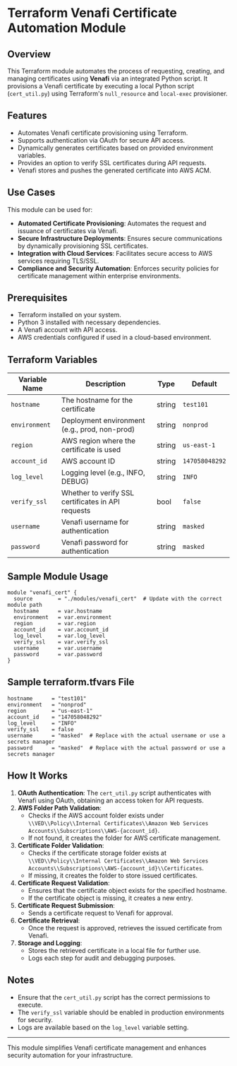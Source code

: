 # Terraform Venafi Certificate Automation Module

## Overview
This Terraform module automates the process of requesting, creating, and managing certificates using **Venafi** via an integrated Python script. It provisions a Venafi certificate by executing a local Python script (`cert_util.py`) using Terraform's `null_resource` and `local-exec` provisioner.

## Features
- Automates Venafi certificate provisioning using Terraform.
- Supports authentication via OAuth for secure API access.
- Dynamically generates certificates based on provided environment variables.
- Provides an option to verify SSL certificates during API requests.
- Venafi stores and pushes the generated certificate into AWS ACM.

## Use Cases
This module can be used for:
- **Automated Certificate Provisioning**: Automates the request and issuance of certificates via Venafi.
- **Secure Infrastructure Deployments**: Ensures secure communications by dynamically provisioning SSL certificates.
- **Integration with Cloud Services**: Facilitates secure access to AWS services requiring TLS/SSL.
- **Compliance and Security Automation**: Enforces security policies for certificate management within enterprise environments.

## Prerequisites
- Terraform installed on your system.
- Python 3 installed with necessary dependencies.
- A Venafi account with API access.
- AWS credentials configured if used in a cloud-based environment.

## Terraform Variables

| Variable Name       | Description                                             | Type    | Default |
|---------------------|---------------------------------------------------------|---------|---------|
| `hostname`         | The hostname for the certificate                        | string  | `test101` |
| `environment`      | Deployment environment (e.g., prod, non-prod)          | string  | `nonprod` |
| `region`           | AWS region where the certificate is used               | string  | `us-east-1` |
| `account_id`       | AWS account ID                                          | string  | `147058048292` |
| `log_level`        | Logging level (e.g., INFO, DEBUG)                      | string  | `INFO` |
| `verify_ssl`       | Whether to verify SSL certificates in API requests     | bool    | `false` |
| `username`         | Venafi username for authentication                     | string  | `masked` |
| `password`         | Venafi password for authentication                     | string  | `masked` |

## Sample Module Usage
```
module "venafi_cert" {
  source        = "./modules/venafi_cert"  # Update with the correct module path
  hostname      = var.hostname
  environment   = var.environment
  region        = var.region
  account_id    = var.account_id
  log_level     = var.log_level
  verify_ssl    = var.verify_ssl
  username      = var.username
  password      = var.password
}

```
## Sample terraform.tfvars File
```
hostname      = "test101"
environment   = "nonprod"
region        = "us-east-1"
account_id    = "147058048292"
log_level     = "INFO"
verify_ssl    = false
username      = "masked"  # Replace with the actual username or use a secrets manager
password      = "masked"  # Replace with the actual password or use a secrets manager
```

## How It Works
1. **OAuth Authentication**: The `cert_util.py` script authenticates with Venafi using OAuth, obtaining an access token for API requests.
2. **AWS Folder Path Validation**:
   - Checks if the AWS account folder exists under `\\VED\\Policy\\Internal Certificates\\Amazon Web Services Accounts\\Subscriptions\\AWS-{account_id}`.
   - If not found, it creates the folder for AWS certificate management.
3. **Certificate Folder Validation**:
   - Checks if the certificate storage folder exists at `\\VED\\Policy\\Internal Certificates\\Amazon Web Services Accounts\\Subscriptions\\AWS-{account_id}\\Certificates`.
   - If missing, it creates the folder to store issued certificates.
4. **Certificate Request Validation**:
   - Ensures that the certificate object exists for the specified hostname.
   - If the certificate object is missing, it creates a new entry.
5. **Certificate Request Submission**:
   - Sends a certificate request to Venafi for approval.
6. **Certificate Retrieval**:
   - Once the request is approved, retrieves the issued certificate from Venafi.
7. **Storage and Logging**:
   - Stores the retrieved certificate in a local file for further use.
   - Logs each step for audit and debugging purposes.


## Notes
- Ensure that the `cert_util.py` script has the correct permissions to execute.
- The `verify_ssl` variable should be enabled in production environments for security.
- Logs are available based on the `log_level` variable setting.

---
This module simplifies Venafi certificate management and enhances security automation for your infrastructure.

